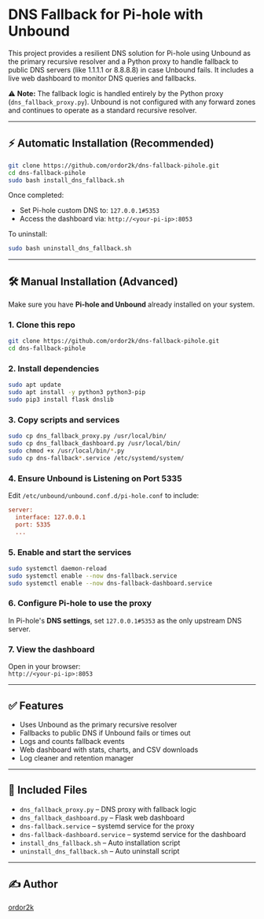 # DNS Fallback for Pi-hole with Unbound

This project provides a resilient DNS solution for Pi-hole using Unbound as the primary recursive resolver and a Python proxy to handle fallback to public DNS servers (like 1.1.1.1 or 8.8.8.8) in case Unbound fails. It includes a live web dashboard to monitor DNS queries and fallbacks.

⚠️ **Note:** The fallback logic is handled entirely by the Python proxy (`dns_fallback_proxy.py`). Unbound is not configured with any forward zones and continues to operate as a standard recursive resolver.

---

## ⚡ Automatic Installation (Recommended)

```bash
git clone https://github.com/ordor2k/dns-fallback-pihole.git
cd dns-fallback-pihole
sudo bash install_dns_fallback.sh
```

Once completed:
- Set Pi-hole custom DNS to: `127.0.0.1#5353`
- Access the dashboard via: `http://<your-pi-ip>:8053`

To uninstall:
```bash
sudo bash uninstall_dns_fallback.sh
```

---

## 🛠️ Manual Installation (Advanced)

Make sure you have **Pi-hole and Unbound** already installed on your system.

### 1. Clone this repo

```bash
git clone https://github.com/ordor2k/dns-fallback-pihole.git
cd dns-fallback-pihole
```

### 2. Install dependencies

```bash
sudo apt update
sudo apt install -y python3 python3-pip
sudo pip3 install flask dnslib
```

### 3. Copy scripts and services

```bash
sudo cp dns_fallback_proxy.py /usr/local/bin/
sudo cp dns_fallback_dashboard.py /usr/local/bin/
sudo chmod +x /usr/local/bin/*.py
sudo cp dns-fallback*.service /etc/systemd/system/
```

### 4. Ensure Unbound is Listening on Port 5335

Edit `/etc/unbound/unbound.conf.d/pi-hole.conf` to include:

```ini
server:
  interface: 127.0.0.1
  port: 5335
  ...
```

### 5. Enable and start the services

```bash
sudo systemctl daemon-reload
sudo systemctl enable --now dns-fallback.service
sudo systemctl enable --now dns-fallback-dashboard.service
```

### 6. Configure Pi-hole to use the proxy

In Pi-hole's **DNS settings**, set `127.0.0.1#5353` as the only upstream DNS server.

### 7. View the dashboard

Open in your browser:  
`http://<your-pi-ip>:8053`

---

## ✅ Features

- Uses Unbound as the primary recursive resolver
- Fallbacks to public DNS if Unbound fails or times out
- Logs and counts fallback events
- Web dashboard with stats, charts, and CSV downloads
- Log cleaner and retention manager

---

## 📁 Included Files

- `dns_fallback_proxy.py` – DNS proxy with fallback logic
- `dns_fallback_dashboard.py` – Flask web dashboard
- `dns-fallback.service` – systemd service for the proxy
- `dns-fallback-dashboard.service` – systemd service for the dashboard
- `install_dns_fallback.sh` – Auto installation script
- `uninstall_dns_fallback.sh` – Auto uninstall script

---

## ✍️ Author

[ordor2k](https://github.com/ordor2k)
